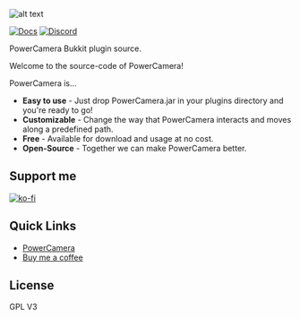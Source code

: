 ![alt text](https://www.spigotmc.org/attachments/powercameralogo-png.561391 "Logo")

[![Docs](https://img.shields.io/badge/PowerCamera-Docs-blue)](https://svenar.nl/powercamera/#information)
[![Discord](https://img.shields.io/discord/710833982413209620?color=blue&label=Discord&style=flat)](https://discord.gg/rAgBHMB)

PowerCamera Bukkit plugin source.

Welcome to the source-code of PowerCamera!

PowerCamera is...
* **Easy to use** - Just drop PowerCamera.jar in your plugins directory and you're ready to go!
* **Customizable** - Change the way that PowerCamera interacts and moves along a predefined path.
* **Free** - Available for download and usage at no cost.
* **Open-Source** - Together we can make PowerCamera better.

## Support me
[![ko-fi](https://www.ko-fi.com/img/githubbutton_sm.svg)](https://ko-fi.com/Z8Z314C2H)

## Quick Links
- [PowerCamera](https://svenar.nl/powercamera)
- [Buy me a coffee](https://ko-fi.com/Z8Z314C2H)

## License
GPL V3
